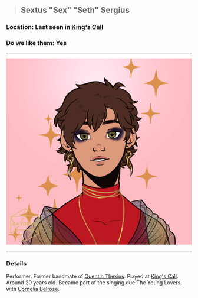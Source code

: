 >## Sextus "Sex" "Seth" Sergius

### Location: Last seen in [King's Call](Notes/Locations/King's%20Call.md)

### Do we like them: Yes

***

![sextus_hot](../../../Templates/images/npc-sextus.png "sextus hot")

***

### Details

Performer. Former bandmate of [Quentin Thexius](Notes/Characters/PCs/Quentin%20Thexius.md). Played at [King's Call](../../Locations/King's%20Call.md#The%20Duck's%20Back). Around 20 years old. Became part of the singing due The Young Lovers, with [Cornelia Belrose](Cornelia%20Belrose.md).